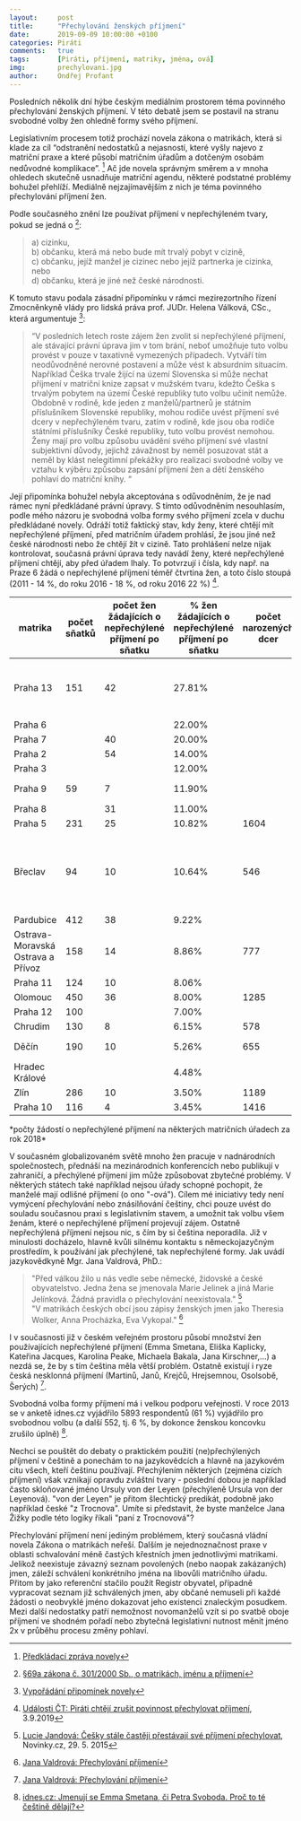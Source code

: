 ```yaml
---
layout:     post
title:      "Přechylování ženských příjmení"
date:       2019-09-09 10:00:00 +0100
categories: Piráti
comments:   true
tags:       [Piráti, příjmení, matriky, jména, ová]
img:        prechylovani.jpg
author:     Ondřej Profant
---
```


Posledních několik dní hýbe českým mediálním prostorem téma povinného přechylování ženských příjmení. V této debatě jsem se postavil na stranu svobodné volby žen ohledně formy svého příjmení.

<!--more-->

Legislativním procesem totiž prochází novela zákona o matrikách, která si klade za cíl “odstranění nedostatků a nejasností, které vyšly najevo z matriční praxe a které působí matričním úřadům a dotčeným osobám nedůvodné komplikace”. [^1]
Ač jde novela správným směrem a v mnoha ohledech skutečně usnadňuje matriční agendu, některé podstatné problémy bohužel přehlíží. Mediálně nejzajímavějším z nich je téma povinného přechylování příjmení žen.

Podle současného znění lze používat příjmení v nepřechýleném tvary, pokud se jedná o [^2]:
> a) cizinku,  
> b) občanku, která má nebo bude mít trvalý pobyt v cizině,  
> c) občanku, jejíž manžel je cizinec nebo jejíž partnerka je cizinka, nebo   
> d) občanku, která je jiné než české národnosti.

K tomuto stavu podala zásadní připomínku v rámci mezirezortního řízení Zmocněnkyně vlády pro lidská práva prof. JUDr. Helena Válková, CSc., která argumentuje  [^3]:
>“V posledních letech roste zájem žen zvolit si nepřechýlené příjmení, ale stávající právní úprava jim v tom brání, neboť umožňuje tuto volbu provést v pouze v taxativně vymezených případech. Vytváří tím neodůvodněné nerovné postavení a může vést k absurdním situacím. Například Češka trvale žijící na území Slovenska si může nechat příjmení v matriční knize zapsat v mužském tvaru, kdežto Češka s trvalým pobytem na území České republiky tuto volbu učinit nemůže. Obdobně v rodině, kde jeden z manželů/partnerů je státním příslušníkem Slovenské republiky, mohou rodiče uvést příjmení své dcery v nepřechýleném tvaru, zatím v rodině, kde jsou oba rodiče státními příslušníky České republiky, tuto volbu provést nemohou. Ženy mají pro volbu způsobu uvádění svého příjmení své vlastní subjektivní důvody, jejichž závažnost by neměl posuzovat stát a neměl by klást nelegitimní překážky pro realizaci svobodné volby ve vztahu k výběru způsobu zapsání příjmení žen a dětí ženského pohlaví do matriční knihy. “

Její připomínka bohužel nebyla akceptována s odůvodněním, že je nad rámec nyní předkládané právní úpravy.
S tímto odůvodněním nesouhlasím, podle mého názoru je svobodná volba formy svého příjmení zcela v duchu předkládané novely. Odráží totiž faktický stav, kdy ženy, které chtějí mít nepřechýlené příjmení, před matričním úřadem prohlásí, že jsou jiné než české národnosti nebo že chtějí žít v cizině. Tato prohlášení nelze nijak kontrolovat, současná právní úprava tedy navádí ženy, které nepřechýlené příjmení chtějí, aby před úřadem lhaly. To potvrzují i čísla, kdy např. na Praze 6 žádá o nepřechýlené příjmení téměř čtvrtina žen, a toto číslo stoupá (2011 - 14 %, do roku 2016 - 18 %, od roku 2016 22 %) [^4].

<table class="tableizer-table">
<thead><tr class="tableizer-firstrow"><th>matrika</th><th>počet sňatků</th><th>počet žen žádajících o nepřechýlené příjmení po sňatku</th><th>% žen žádajících o nepřechýlené příjmení po sňatku</th><th>počet narozených dcer</th><th>počet rodičů žádajících o nepřechýlené příjmení pro dceru</th><th>% rodičů žádajících o nepřechýlené příjmení pro dceru</th><th>% cizinců v obvodu</th><th>poznámka</th></tr></thead><tbody>
 <tr><td>Praha 13</td><td>151</td><td>42</td><td>27.81%</td><td>&nbsp;</td><td>&nbsp;</td><td>&nbsp;</td><td>17.20%</td><td>sňatky: 7 českých , 6 smíšených, 29 cizinci</td></tr>
 <tr><td>Praha 6</td><td>&nbsp;</td><td>&nbsp;</td><td>22.00%</td><td>&nbsp;</td><td>&nbsp;</td><td>&nbsp;</td><td>16.15%</td><td>&nbsp;</td></tr>
 <tr><td>Praha 7</td><td>&nbsp;</td><td>40</td><td>20.00%</td><td>&nbsp;</td><td>&nbsp;</td><td>&nbsp;</td><td>17.10%</td><td>&nbsp;</td></tr>
 <tr><td>Praha 2</td><td>&nbsp;</td><td>54</td><td>14.00%</td><td>&nbsp;</td><td>244</td><td>5.00%</td><td>22.24%</td><td>&nbsp;</td></tr>
 <tr><td>Praha 3</td><td>&nbsp;</td><td>&nbsp;</td><td>12.00%</td><td>&nbsp;</td><td>&nbsp;</td><td>&nbsp;</td><td>19.86%</td><td>&nbsp;</td></tr>
 <tr><td>Praha 9</td><td>59</td><td>7</td><td>11.90%</td><td>&nbsp;</td><td>1</td><td>20.00%</td><td>19.44%</td><td>sňatky: 4 cizinky</td></tr>
 <tr><td>Praha 8</td><td>&nbsp;</td><td>31</td><td>11.00%</td><td>&nbsp;</td><td>57</td><td>6.00%</td><td>12.29%</td><td>&nbsp;</td></tr>
 <tr><td>Praha 5</td><td>231</td><td>25</td><td>10.82%</td><td>1604</td><td>110</td><td>6.86%</td><td>18.02%</td><td>&nbsp;</td></tr>
 <tr><td>Břeclav</td><td>94</td><td>10</td><td>10.64%</td><td>546</td><td>16</td><td>2.93%</td><td>3.67%</td><td>sňatky: 7 českých, 3 smíšená; dcery:  6 českých, 3 smíšená, 7 cizinci</td></tr>
 <tr><td>Pardubice</td><td>412</td><td>38</td><td>9.22%</td><td>&nbsp;</td><td>&nbsp;</td><td>&nbsp;</td><td>7.06%</td><td>&nbsp;</td></tr>
 <tr><td>Ostrava-Moravská Ostrava a Přívoz</td><td>158</td><td>14</td><td>8.86%</td><td>777</td><td>22</td><td>2.83%</td><td>5.76%</td><td>&nbsp;</td></tr>
 <tr><td>Praha 11</td><td>124</td><td>10</td><td>8.06%</td><td>&nbsp;</td><td>&nbsp;</td><td>&nbsp;</td><td>11.87%</td><td>&nbsp;</td></tr>
 <tr><td>Olomouc</td><td>450</td><td>36</td><td>8.00%</td><td>1285</td><td>37</td><td>3.00%</td><td>3.79%</td><td>&nbsp;</td></tr>
 <tr><td>Praha 12</td><td>100</td><td>&nbsp;</td><td>7.00%</td><td>&nbsp;</td><td>&nbsp;</td><td>&nbsp;</td><td>10.18%</td><td>&nbsp;</td></tr>
 <tr><td>Chrudim</td><td>130</td><td>8</td><td>6.15%</td><td>578</td><td>9</td><td>1.56%</td><td>2.84%</td><td>&nbsp;</td></tr>
 <tr><td>Děčín</td><td>190</td><td>10</td><td>5.26%</td><td>655</td><td>10</td><td>1.53%</td><td>3.10%</td><td>sňatky: 5 českých</td></tr>
 <tr><td>Hradec Králové</td><td>&nbsp;</td><td>&nbsp;</td><td>4.48%</td><td>&nbsp;</td><td>&nbsp;</td><td>3.46%</td><td>4.36%</td><td>&nbsp;</td></tr>
 <tr><td>Zlín</td><td>286</td><td>10</td><td>3.50%</td><td>1189</td><td>23</td><td>1.93%</td><td>2.75%</td><td>&nbsp;</td></tr>
 <tr><td>Praha 10</td><td>116</td><td>4</td><td>3.45%</td><td>1416</td><td>75</td><td>5.30%</td><td>14.14%</td><td></td></tr>
</tbody></table>
*počty žádostí o nepřechýlené příjmení na některých matričních úřadech za rok 2018*

V současném globalizovaném světě mnoho žen pracuje v nadnárodních společnostech, přednáší na mezinárodních konferencích nebo publikují v zahraničí, a přechýlené příjmení jim může způsobovat zbytečné problémy. V některých státech také například nejsou úřady schopné pochopit, že manželé mají odlišné příjmení (o ono "-ová").
Cílem mé iniciativy tedy není vymýcení přechylování nebo znásilňování češtiny, chci pouze uvést do souladu současnou praxi s legislativním stavem, a umožnit tak volbu všem ženám, které o nepřechýlené příjmení projevují zájem. Ostatně nepřechýlená příjmení nejsou nic, s čím by si čeština neporadila. Již v minulosti docházelo, hlavně kvůli silnému kontaktu s německojazyčným prostředím, k používání jak přechýlené, tak nepřechýlené formy. Jak uvádí jazykovědkyně Mgr. Jana Valdrová, PhD.:
> "Před válkou žilo u nás vedle sebe německé, židovské a české obyvatelstvo. Jedna žena se jmenovala Marie Jelinek a jiná Marie Jelínková. Žádná pravidla o přechylování neexistovala." [^5]  
> "V matrikách českých obcí jsou zápisy ženských jmen jako Theresia Wolker, Anna Procházka, Eva Vykopal." [^6]

I v současnosti již v českém veřejném prostoru působí množství žen používajících nepřechýlené příjmení (Emma Smetana, Eliška Kaplicky, Kateřina Jacques, Karolína Peake, Michaela Bakala, Jana Kirschner,...) a nezdá se, že by s tím čeština měla větší problém. Ostatně existují i ryze česká nesklonná příjmení (Martinů, Janů, Krejčů, Hrejsemnou, Osolsobě, Šerých) [^6].

Svobodná volba formy příjmení má i velkou podporu veřejnosti. V roce 2013 se v anketě idnes.cz vyjádřilo 5893 respondentů (61 %) vyjádřilo pro svobodnou volbu (a další 552, tj. 6 %, by dokonce ženskou koncovku zrušilo úplně) [^7].

Nechci se pouštět do debaty o praktickém použití (ne)přechýlených příjmení v češtině a ponechám to na jazykovědcích a hlavně na jazykovém citu všech, kteří češtinu používají. Přechýlením některých (zejména cizích příjmení) však vznikají opravdu zvláštní tvary - poslední dobou je například často skloňované jméno Ursuly von der Leyen (přechýleně Ursula von der Leyenová). "von der Leyen" je přitom šlechtický predikát, podobně jako například české "z Trocnova". Umíte si představit, že byste manželce Jana Žižky podle této logiky říkali "paní z Trocnovová"?

Přechylování příjmení není jediným problémem, který současná vládní novela Zákona o matrikách neřeší. Dalším je nejednoznačnost praxe v oblasti schvalování méně častých křestních jmen jednotlivými matrikami. Jelikož neexistuje závazný seznam povolených (nebo naopak zakázaných) jmen, záleží schválení konkrétního jména na libovůli matričního úřadu. Přitom by jako referenční stačilo použít Registr obyvatel, případně vypracovat seznam již schválených jmen, aby občané nemuseli při každé žádosti o neobvyklé jméno dokazovat jeho existenci znaleckým posudkem. Mezi další nedostatky patří nemožnost novomanželů vzít si po svatbě oboje příjmení ve shodném pořadí nebo zbytečná legislativní nutnost měnit jméno 2x v průběhu procesu změny pohlaví.


[^1]: [Předkládací zpráva novely](https://apps.odok.cz/veklep-detail?pid=KORNBA6CGYC8)
[^2]: [§69a zákona č. 301/2000 Sb., o matrikách, jménu a příjmení](https://www.zakonyprolidi.cz/cs/2000-301#f5090934)
[^3]: [Vypořádání připomínek novely](https://apps.odok.cz/veklep-detail?pid=KORNBA6CGYC8)
[^4]: [Události ČT: Piráti chtějí zrušit povinnost přechylovat příjmení](https://ct24.ceskatelevize.cz/2914514-udalosti-pirati-chteji-zrusit-povinnost-prechylovat-prijmeni), 3.9.2019
[^5]: [Lucie Jandová: Češky stále častěji přestávají své příjmení přechylovat](https://www.novinky.cz/zena/styl/clanek/cesky-stale-casteji-prestavaji-sve-prijmeni-prechylovat-301265), Novinky.cz, 29. 5. 2015
[^6]: [Jana Valdrová: Přechylování příjmení](http://www.valdrova.cz/2015/12/prechylovani-prijmeni/)
[^7]: [idnes.cz: Jmenují se Emma Smetana, či Petra Svoboda. Proč to té češtině dělají?](https://www.idnes.cz/onadnes/moda/prechylovani-prijmeni.A130909_121451_styl_jup)
